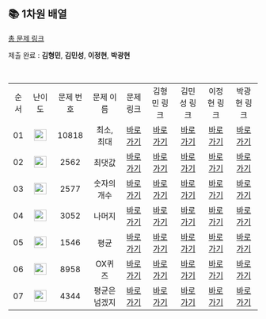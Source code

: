 ## 📚 1차원 배열

[총 문제 링크](https://www.acmicpc.net/step/6)



제출 완료 : **김형민**, **김민성**, **이정현**, **박광현**
 
<br/>

<table>
  <tr>
    <td align="center">순서</td>
    <td align="center">난이도</td>
    <td align="center">문제 번호</td>
    <td align="center">문제 이름</td>
    <td align="center">문제 링크</td>
    <td align="center">김형민 링크</td>
    <td align="center">김민성 링크</td>
    <td align="center">이정현 링크</td>
    <td align="center">박광현 링크</td>
  </tr>
  <tr>
    <td align="center">01</td>
    <td align="center"><img height="23px" width="25px" src="https://d2gd6pc034wcta.cloudfront.net/tier/3.svg"></td>
    <td align="center">10818</td>
    <td align="center">최소, 최대</td>
    <td align="center"><a href="https://www.acmicpc.net/problem/10818">바로가기</a></td>
    <td align="center"><a href="https://www.acmicpc.net/problem/2557">바로가기</a></td>
    <td align="center"><a href="https://www.acmicpc.net/problem/2557">바로가기</a></td>
    <td align="center"><a href="https://www.acmicpc.net/problem/2557">바로가기</a></td>
    <td align="center"><a href="https://www.acmicpc.net/problem/2557">바로가기</a></td>
  </tr>
  <tr>
    <td align="center">02</td>
    <td align="center"><img height="23px" width="25px" src="https://d2gd6pc034wcta.cloudfront.net/tier/4.svg"></td>
    <td align="center">2562</td>
    <td align="center">최댓값</td>
    <td align="center"><a href="https://www.acmicpc.net/problem/2562">바로가기</a></td>
    <td align="center"><a href="https://www.acmicpc.net/problem/2557">바로가기</a></td>
    <td align="center"><a href="https://www.acmicpc.net/problem/2557">바로가기</a></td>
    <td align="center"><a href="https://www.acmicpc.net/problem/2557">바로가기</a></td>
    <td align="center"><a href="https://www.acmicpc.net/problem/2557">바로가기</a></td>
  </tr>
  <tr>
    <td align="center">03</td>
    <td align="center"><img height="23px" width="25px" src="https://d2gd6pc034wcta.cloudfront.net/tier/4.svg"></td>
    <td align="center">2577</td>
    <td align="center">숫자의 개수</td>
    <td align="center"><a href="https://www.acmicpc.net/problem/2577">바로가기</a></td>
    <td align="center"><a href="https://www.acmicpc.net/problem/2557">바로가기</a></td>
    <td align="center"><a href="https://www.acmicpc.net/problem/2557">바로가기</a></td>
    <td align="center"><a href="https://www.acmicpc.net/problem/2557">바로가기</a></td>
    <td align="center"><a href="https://www.acmicpc.net/problem/2557">바로가기</a></td>
  </tr>
  <tr>
    <td align="center">04</td>
    <td align="center"><img height="23px" width="25px" src="https://d2gd6pc034wcta.cloudfront.net/tier/4.svg"></td>
    <td align="center">3052</td>
    <td align="center">나머지</td>
    <td align="center"><a href="https://www.acmicpc.net/problem/3052">바로가기</a></td>
    <td align="center"><a href="https://www.acmicpc.net/problem/2557">바로가기</a></td>
    <td align="center"><a href="https://www.acmicpc.net/problem/2557">바로가기</a></td>
    <td align="center"><a href="https://www.acmicpc.net/problem/2557">바로가기</a></td>
    <td align="center"><a href="https://www.acmicpc.net/problem/2557">바로가기</a></td>
  </tr>
  <tr>
    <td align="center">05</td>
    <td align="center"><img height="23px" width="25px" src="https://d2gd6pc034wcta.cloudfront.net/tier/5.svg"></td>
    <td align="center">1546</td>
    <td align="center">평균</td>
    <td align="center"><a href="https://www.acmicpc.net/problem/1546">바로가기</a></td>
    <td align="center"><a href="https://www.acmicpc.net/problem/2557">바로가기</a></td>
    <td align="center"><a href="https://www.acmicpc.net/problem/2557">바로가기</a></td>
    <td align="center"><a href="https://www.acmicpc.net/problem/2557">바로가기</a></td>
    <td align="center"><a href="https://www.acmicpc.net/problem/2557">바로가기</a></td>
  </tr>
    <tr>
    <td align="center">06</td>
    <td align="center"><img height="23px" width="25px" src="https://d2gd6pc034wcta.cloudfront.net/tier/4.svg"></td>
    <td align="center">8958</td>
    <td align="center">OX퀴즈</td>
    <td align="center"><a href="https://www.acmicpc.net/problem/8958">바로가기</a></td>
    <td align="center"><a href="https://www.acmicpc.net/problem/2557">바로가기</a></td>
    <td align="center"><a href="https://www.acmicpc.net/problem/2557">바로가기</a></td>
    <td align="center"><a href="https://www.acmicpc.net/problem/2557">바로가기</a></td>
    <td align="center"><a href="https://www.acmicpc.net/problem/2557">바로가기</a></td>
  </tr>
    <tr>
    <td align="center">07</td>
    <td align="center"><img height="23px" width="25px" src="https://d2gd6pc034wcta.cloudfront.net/tier/5.svg"></td>
    <td align="center">4344</td>
    <td align="center">평균은 넘겠지</td>
    <td align="center"><a href="https://www.acmicpc.net/problem/4344">바로가기</a></td>
    <td align="center"><a href="https://www.acmicpc.net/problem/2557">바로가기</a></td>
    <td align="center"><a href="https://www.acmicpc.net/problem/2557">바로가기</a></td>
    <td align="center"><a href="https://www.acmicpc.net/problem/2557">바로가기</a></td>
    <td align="center"><a href="https://www.acmicpc.net/problem/2557">바로가기</a></td>

</table>

<br/><br/>